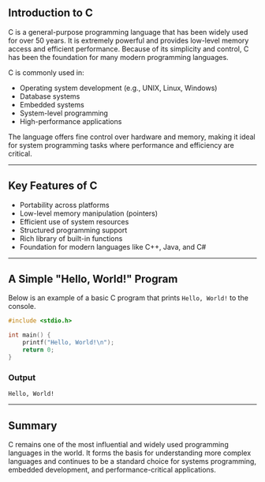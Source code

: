 ## Introduction to C

C is a general-purpose programming language that has been widely used for over 50 years. It is extremely powerful and provides low-level memory access and efficient performance. Because of its simplicity and control, C has been the foundation for many modern programming languages.

C is commonly used in:

- Operating system development (e.g., UNIX, Linux, Windows)
- Database systems
- Embedded systems
- System-level programming
- High-performance applications

The language offers fine control over hardware and memory, making it ideal for system programming tasks where performance and efficiency are critical.

---

## Key Features of C

- Portability across platforms
- Low-level memory manipulation (pointers)
- Efficient use of system resources
- Structured programming support
- Rich library of built-in functions
- Foundation for modern languages like C++, Java, and C#

---

## A Simple "Hello, World!" Program

Below is an example of a basic C program that prints `Hello, World!` to the console.

```c
#include <stdio.h>

int main() {
    printf("Hello, World!\n");
    return 0;
}
```

### Output

```shell
Hello, World!
```

---

## Summary

C remains one of the most influential and widely used programming languages in the world. It forms the basis for understanding more complex languages and continues to be a standard choice for systems programming, embedded development, and performance-critical applications.
